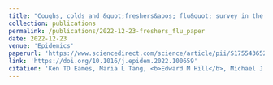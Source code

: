 ```yaml
---
title: "Coughs, colds and &quot;freshers&apos; flu&quot; survey in the University of Cambridge, 2007-2008"
collection: publications
permalink: /publications/2022-12-23-freshers_flu_paper
date: 2022-12-23
venue: 'Epidemics'
paperurl: 'https://www.sciencedirect.com/science/article/pii/S1755436522000998/pdfft?md5=979e3919c5e56bf68b4a1dd887e96d69&pid=1-s2.0-S1755436522000998-main.pdf'
link: 'https://doi.org/10.1016/j.epidem.2022.100659'
citation: 'Ken TD Eames, Maria L Tang, <b>Edward M Hill</b>, Michael J Tildesley, Jonathan M Read, Matt J Keeling, Julia R Gog. (2021). &quot;Coughs, colds and &quot;freshers&apos; flu&quot; survey in the University of Cambridge, 2007-2008.&quot; <i>Epidemics</i>, <b>42</b>: 100659. doi:10.1016/j.epidem.2022.100659.' 
---
```

<!-- "Coughs, Colds and "Freshers' Flu" Survey in the University of Cambridge, 2007-2008" -->
